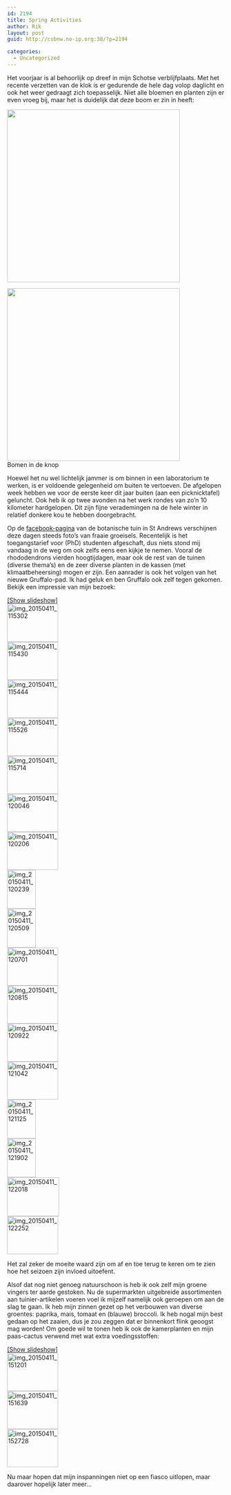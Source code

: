 ```yaml
---
id: 2194
title: Spring Activities
author: Rik
layout: post
guid: http://csbnw.no-ip.org:38/?p=2194

categories:
  - Uncategorized
---
```

Het voorjaar is al behoorlijk op dreef in mijn Schotse verblijfplaats. Met het recente verzetten van de klok is er gedurende de hele dag volop daglicht en ook het weer gedraagt zich toepasselijk. Niet alle bloemen en planten zijn er even vroeg bij, maar het is duidelijk dat deze boom er zin in heeft:

<div style="width: 430px" class="wp-caption aligncenter">
  <img class="lazy " src="http://csbnw.no-ip.org:38/wp-content/plugins/wp-images-lazy-loading/images/grey.gif" data-original="/wp-content/gallery/St%20Andrews/IMG_20150411_142931.jpg" width="400" />
  
  <p class="wp-caption-text">
    <noscript>
      <img src="/wp-content/gallery/St%20Andrews/IMG_20150411_142931.jpg" width="400" />
    </noscript> Bomen in de knop
  </p>
</div>

Hoewel het nu wel lichtelijk jammer is om binnen in een laboratorium te werken, is er voldoende gelegenheid om buiten te vertoeven. De afgelopen week hebben we voor de eerste keer dit jaar buiten (aan een picknicktafel) geluncht. Ook heb ik op twee avonden na het werk rondes van zo&#8217;n 10 kilometer hardgelopen. Dit zijn fijne verademingen na de hele winter in relatief donkere kou te hebben doorgebracht.

Op de [facebook-pagina][1] van de botanische tuin in St Andrews verschijnen deze dagen steeds foto&#8217;s van fraaie groeisels. Recentelijk is het toegangstarief voor (PhD) studenten afgeschaft, dus niets stond mij vandaag in de weg om ook zelfs eens een kijkje te nemen. Vooral de rhododendrons vierden hoogtijdagen, maar ook de rest van de tuinen (diverse thema&#8217;s) en de zeer diverse planten in de kassen (met klimaatbeheersing) mogen er zijn. Een aanrader is ook het volgen van het nieuwe Gruffalo-pad. Ik had geluk en ben Gruffalo ook zelf tegen gekomen. Bekijk een impressie van mijn bezoek:

<div
	class="ngg-galleryoverview ngg-ajax-pagination-none"
	id="ngg-gallery-6a7bd7c327768f975a5bc39345eace1f-1">
  <div class="slideshowlink">
    <a href='http://csbnw.no-ip.org:38/index.php/nggallery/slideshow?p=2194'>[Show slideshow]</a>
  </div>
  
  <!-- Thumbnails -->
  
  <div id="ngg-image-0" class="ngg-gallery-thumbnail-box" >
    <div class="ngg-gallery-thumbnail">
      <a href="http://csbnw.no-ip.org:38/wp-content/gallery/botanical-garden/IMG_20150411_115302.jpg"
               title=""
               data-src="http://csbnw.no-ip.org:38/wp-content/gallery/botanical-garden/IMG_20150411_115302.jpg"
               data-thumbnail="http://csbnw.no-ip.org:38/wp-content/gallery/botanical-garden/thumbs/thumbs_IMG_20150411_115302.jpg"
               data-image-id="951"
               data-title="img_20150411_115302"
               data-description=""
               class="ngg-fancybox" rel="6a7bd7c327768f975a5bc39345eace1f"> <img
                    title="img_20150411_115302"
                    alt="img_20150411_115302"
                    src="http://csbnw.no-ip.org:38/wp-content/gallery/botanical-garden/thumbs/thumbs_IMG_20150411_115302.jpg"
                    width="118"
                    height="88"
                    style="max-width:none;"
 /> </a>
    </div>
  </div>
  
  <div id="ngg-image-1" class="ngg-gallery-thumbnail-box" >
    <div class="ngg-gallery-thumbnail">
      <a href="http://csbnw.no-ip.org:38/wp-content/gallery/botanical-garden/IMG_20150411_115430.jpg"
               title=""
               data-src="http://csbnw.no-ip.org:38/wp-content/gallery/botanical-garden/IMG_20150411_115430.jpg"
               data-thumbnail="http://csbnw.no-ip.org:38/wp-content/gallery/botanical-garden/thumbs/thumbs_IMG_20150411_115430.jpg"
               data-image-id="952"
               data-title="img_20150411_115430"
               data-description=""
               class="ngg-fancybox" rel="6a7bd7c327768f975a5bc39345eace1f"> <img
                    title="img_20150411_115430"
                    alt="img_20150411_115430"
                    src="http://csbnw.no-ip.org:38/wp-content/gallery/botanical-garden/thumbs/thumbs_IMG_20150411_115430.jpg"
                    width="118"
                    height="88"
                    style="max-width:none;"
 /> </a>
    </div>
  </div>
  
  <div id="ngg-image-2" class="ngg-gallery-thumbnail-box" >
    <div class="ngg-gallery-thumbnail">
      <a href="http://csbnw.no-ip.org:38/wp-content/gallery/botanical-garden/IMG_20150411_115444.jpg"
               title=""
               data-src="http://csbnw.no-ip.org:38/wp-content/gallery/botanical-garden/IMG_20150411_115444.jpg"
               data-thumbnail="http://csbnw.no-ip.org:38/wp-content/gallery/botanical-garden/thumbs/thumbs_IMG_20150411_115444.jpg"
               data-image-id="953"
               data-title="img_20150411_115444"
               data-description=""
               class="ngg-fancybox" rel="6a7bd7c327768f975a5bc39345eace1f"> <img
                    title="img_20150411_115444"
                    alt="img_20150411_115444"
                    src="http://csbnw.no-ip.org:38/wp-content/gallery/botanical-garden/thumbs/thumbs_IMG_20150411_115444.jpg"
                    width="118"
                    height="88"
                    style="max-width:none;"
 /> </a>
    </div>
  </div>
  
  <div id="ngg-image-3" class="ngg-gallery-thumbnail-box" >
    <div class="ngg-gallery-thumbnail">
      <a href="http://csbnw.no-ip.org:38/wp-content/gallery/botanical-garden/IMG_20150411_115526.jpg"
               title=""
               data-src="http://csbnw.no-ip.org:38/wp-content/gallery/botanical-garden/IMG_20150411_115526.jpg"
               data-thumbnail="http://csbnw.no-ip.org:38/wp-content/gallery/botanical-garden/thumbs/thumbs_IMG_20150411_115526.jpg"
               data-image-id="954"
               data-title="img_20150411_115526"
               data-description=""
               class="ngg-fancybox" rel="6a7bd7c327768f975a5bc39345eace1f"> <img
                    title="img_20150411_115526"
                    alt="img_20150411_115526"
                    src="http://csbnw.no-ip.org:38/wp-content/gallery/botanical-garden/thumbs/thumbs_IMG_20150411_115526.jpg"
                    width="118"
                    height="88"
                    style="max-width:none;"
 /> </a>
    </div>
  </div>
  
  <div id="ngg-image-4" class="ngg-gallery-thumbnail-box" >
    <div class="ngg-gallery-thumbnail">
      <a href="http://csbnw.no-ip.org:38/wp-content/gallery/botanical-garden/IMG_20150411_115714.jpg"
               title=""
               data-src="http://csbnw.no-ip.org:38/wp-content/gallery/botanical-garden/IMG_20150411_115714.jpg"
               data-thumbnail="http://csbnw.no-ip.org:38/wp-content/gallery/botanical-garden/thumbs/thumbs_IMG_20150411_115714.jpg"
               data-image-id="955"
               data-title="img_20150411_115714"
               data-description=""
               class="ngg-fancybox" rel="6a7bd7c327768f975a5bc39345eace1f"> <img
                    title="img_20150411_115714"
                    alt="img_20150411_115714"
                    src="http://csbnw.no-ip.org:38/wp-content/gallery/botanical-garden/thumbs/thumbs_IMG_20150411_115714.jpg"
                    width="118"
                    height="88"
                    style="max-width:none;"
 /> </a>
    </div>
  </div>
  
  <div id="ngg-image-5" class="ngg-gallery-thumbnail-box" >
    <div class="ngg-gallery-thumbnail">
      <a href="http://csbnw.no-ip.org:38/wp-content/gallery/botanical-garden/IMG_20150411_120046.jpg"
               title=""
               data-src="http://csbnw.no-ip.org:38/wp-content/gallery/botanical-garden/IMG_20150411_120046.jpg"
               data-thumbnail="http://csbnw.no-ip.org:38/wp-content/gallery/botanical-garden/thumbs/thumbs_IMG_20150411_120046.jpg"
               data-image-id="956"
               data-title="img_20150411_120046"
               data-description=""
               class="ngg-fancybox" rel="6a7bd7c327768f975a5bc39345eace1f"> <img
                    title="img_20150411_120046"
                    alt="img_20150411_120046"
                    src="http://csbnw.no-ip.org:38/wp-content/gallery/botanical-garden/thumbs/thumbs_IMG_20150411_120046.jpg"
                    width="118"
                    height="88"
                    style="max-width:none;"
 /> </a>
    </div>
  </div>
  
  <div id="ngg-image-6" class="ngg-gallery-thumbnail-box" >
    <div class="ngg-gallery-thumbnail">
      <a href="http://csbnw.no-ip.org:38/wp-content/gallery/botanical-garden/IMG_20150411_120206.jpg"
               title=""
               data-src="http://csbnw.no-ip.org:38/wp-content/gallery/botanical-garden/IMG_20150411_120206.jpg"
               data-thumbnail="http://csbnw.no-ip.org:38/wp-content/gallery/botanical-garden/thumbs/thumbs_IMG_20150411_120206.jpg"
               data-image-id="957"
               data-title="img_20150411_120206"
               data-description=""
               class="ngg-fancybox" rel="6a7bd7c327768f975a5bc39345eace1f"> <img
                    title="img_20150411_120206"
                    alt="img_20150411_120206"
                    src="http://csbnw.no-ip.org:38/wp-content/gallery/botanical-garden/thumbs/thumbs_IMG_20150411_120206.jpg"
                    width="118"
                    height="88"
                    style="max-width:none;"
 /> </a>
    </div>
  </div>
  
  <div id="ngg-image-7" class="ngg-gallery-thumbnail-box" >
    <div class="ngg-gallery-thumbnail">
      <a href="http://csbnw.no-ip.org:38/wp-content/gallery/botanical-garden/IMG_20150411_120239.jpg"
               title=""
               data-src="http://csbnw.no-ip.org:38/wp-content/gallery/botanical-garden/IMG_20150411_120239.jpg"
               data-thumbnail="http://csbnw.no-ip.org:38/wp-content/gallery/botanical-garden/thumbs/thumbs_IMG_20150411_120239.jpg"
               data-image-id="958"
               data-title="img_20150411_120239"
               data-description=""
               class="ngg-fancybox" rel="6a7bd7c327768f975a5bc39345eace1f"> <img
                    title="img_20150411_120239"
                    alt="img_20150411_120239"
                    src="http://csbnw.no-ip.org:38/wp-content/gallery/botanical-garden/thumbs/thumbs_IMG_20150411_120239.jpg"
                    width="66"
                    height="90"
                    style="max-width:none;"
 /> </a>
    </div>
  </div>
  
  <div id="ngg-image-8" class="ngg-gallery-thumbnail-box" >
    <div class="ngg-gallery-thumbnail">
      <a href="http://csbnw.no-ip.org:38/wp-content/gallery/botanical-garden/IMG_20150411_120509.jpg"
               title=""
               data-src="http://csbnw.no-ip.org:38/wp-content/gallery/botanical-garden/IMG_20150411_120509.jpg"
               data-thumbnail="http://csbnw.no-ip.org:38/wp-content/gallery/botanical-garden/thumbs/thumbs_IMG_20150411_120509.jpg"
               data-image-id="959"
               data-title="img_20150411_120509"
               data-description=""
               class="ngg-fancybox" rel="6a7bd7c327768f975a5bc39345eace1f"> <img
                    title="img_20150411_120509"
                    alt="img_20150411_120509"
                    src="http://csbnw.no-ip.org:38/wp-content/gallery/botanical-garden/thumbs/thumbs_IMG_20150411_120509.jpg"
                    width="66"
                    height="90"
                    style="max-width:none;"
 /> </a>
    </div>
  </div>
  
  <div id="ngg-image-9" class="ngg-gallery-thumbnail-box" >
    <div class="ngg-gallery-thumbnail">
      <a href="http://csbnw.no-ip.org:38/wp-content/gallery/botanical-garden/IMG_20150411_120701.jpg"
               title=""
               data-src="http://csbnw.no-ip.org:38/wp-content/gallery/botanical-garden/IMG_20150411_120701.jpg"
               data-thumbnail="http://csbnw.no-ip.org:38/wp-content/gallery/botanical-garden/thumbs/thumbs_IMG_20150411_120701.jpg"
               data-image-id="960"
               data-title="img_20150411_120701"
               data-description=""
               class="ngg-fancybox" rel="6a7bd7c327768f975a5bc39345eace1f"> <img
                    title="img_20150411_120701"
                    alt="img_20150411_120701"
                    src="http://csbnw.no-ip.org:38/wp-content/gallery/botanical-garden/thumbs/thumbs_IMG_20150411_120701.jpg"
                    width="118"
                    height="88"
                    style="max-width:none;"
 /> </a>
    </div>
  </div>
  
  <div id="ngg-image-10" class="ngg-gallery-thumbnail-box" >
    <div class="ngg-gallery-thumbnail">
      <a href="http://csbnw.no-ip.org:38/wp-content/gallery/botanical-garden/IMG_20150411_120815.jpg"
               title=""
               data-src="http://csbnw.no-ip.org:38/wp-content/gallery/botanical-garden/IMG_20150411_120815.jpg"
               data-thumbnail="http://csbnw.no-ip.org:38/wp-content/gallery/botanical-garden/thumbs/thumbs_IMG_20150411_120815.jpg"
               data-image-id="961"
               data-title="img_20150411_120815"
               data-description=""
               class="ngg-fancybox" rel="6a7bd7c327768f975a5bc39345eace1f"> <img
                    title="img_20150411_120815"
                    alt="img_20150411_120815"
                    src="http://csbnw.no-ip.org:38/wp-content/gallery/botanical-garden/thumbs/thumbs_IMG_20150411_120815.jpg"
                    width="118"
                    height="88"
                    style="max-width:none;"
 /> </a>
    </div>
  </div>
  
  <div id="ngg-image-11" class="ngg-gallery-thumbnail-box" >
    <div class="ngg-gallery-thumbnail">
      <a href="http://csbnw.no-ip.org:38/wp-content/gallery/botanical-garden/IMG_20150411_120922.jpg"
               title=""
               data-src="http://csbnw.no-ip.org:38/wp-content/gallery/botanical-garden/IMG_20150411_120922.jpg"
               data-thumbnail="http://csbnw.no-ip.org:38/wp-content/gallery/botanical-garden/thumbs/thumbs_IMG_20150411_120922.jpg"
               data-image-id="962"
               data-title="img_20150411_120922"
               data-description=""
               class="ngg-fancybox" rel="6a7bd7c327768f975a5bc39345eace1f"> <img
                    title="img_20150411_120922"
                    alt="img_20150411_120922"
                    src="http://csbnw.no-ip.org:38/wp-content/gallery/botanical-garden/thumbs/thumbs_IMG_20150411_120922.jpg"
                    width="118"
                    height="88"
                    style="max-width:none;"
 /> </a>
    </div>
  </div>
  
  <div id="ngg-image-12" class="ngg-gallery-thumbnail-box" >
    <div class="ngg-gallery-thumbnail">
      <a href="http://csbnw.no-ip.org:38/wp-content/gallery/botanical-garden/IMG_20150411_121042.jpg"
               title=""
               data-src="http://csbnw.no-ip.org:38/wp-content/gallery/botanical-garden/IMG_20150411_121042.jpg"
               data-thumbnail="http://csbnw.no-ip.org:38/wp-content/gallery/botanical-garden/thumbs/thumbs_IMG_20150411_121042.jpg"
               data-image-id="963"
               data-title="img_20150411_121042"
               data-description=""
               class="ngg-fancybox" rel="6a7bd7c327768f975a5bc39345eace1f"> <img
                    title="img_20150411_121042"
                    alt="img_20150411_121042"
                    src="http://csbnw.no-ip.org:38/wp-content/gallery/botanical-garden/thumbs/thumbs_IMG_20150411_121042.jpg"
                    width="118"
                    height="88"
                    style="max-width:none;"
 /> </a>
    </div>
  </div>
  
  <div id="ngg-image-13" class="ngg-gallery-thumbnail-box" >
    <div class="ngg-gallery-thumbnail">
      <a href="http://csbnw.no-ip.org:38/wp-content/gallery/botanical-garden/IMG_20150411_121125.jpg"
               title=""
               data-src="http://csbnw.no-ip.org:38/wp-content/gallery/botanical-garden/IMG_20150411_121125.jpg"
               data-thumbnail="http://csbnw.no-ip.org:38/wp-content/gallery/botanical-garden/thumbs/thumbs_IMG_20150411_121125.jpg"
               data-image-id="964"
               data-title="img_20150411_121125"
               data-description=""
               class="ngg-fancybox" rel="6a7bd7c327768f975a5bc39345eace1f"> <img
                    title="img_20150411_121125"
                    alt="img_20150411_121125"
                    src="http://csbnw.no-ip.org:38/wp-content/gallery/botanical-garden/thumbs/thumbs_IMG_20150411_121125.jpg"
                    width="66"
                    height="90"
                    style="max-width:none;"
 /> </a>
    </div>
  </div>
  
  <div id="ngg-image-14" class="ngg-gallery-thumbnail-box" >
    <div class="ngg-gallery-thumbnail">
      <a href="http://csbnw.no-ip.org:38/wp-content/gallery/botanical-garden/IMG_20150411_121902.jpg"
               title=""
               data-src="http://csbnw.no-ip.org:38/wp-content/gallery/botanical-garden/IMG_20150411_121902.jpg"
               data-thumbnail="http://csbnw.no-ip.org:38/wp-content/gallery/botanical-garden/thumbs/thumbs_IMG_20150411_121902.jpg"
               data-image-id="965"
               data-title="img_20150411_121902"
               data-description=""
               class="ngg-fancybox" rel="6a7bd7c327768f975a5bc39345eace1f"> <img
                    title="img_20150411_121902"
                    alt="img_20150411_121902"
                    src="http://csbnw.no-ip.org:38/wp-content/gallery/botanical-garden/thumbs/thumbs_IMG_20150411_121902.jpg"
                    width="66"
                    height="90"
                    style="max-width:none;"
 /> </a>
    </div>
  </div>
  
  <div id="ngg-image-15" class="ngg-gallery-thumbnail-box" >
    <div class="ngg-gallery-thumbnail">
      <a href="http://csbnw.no-ip.org:38/wp-content/gallery/botanical-garden/IMG_20150411_122018.jpg"
               title=""
               data-src="http://csbnw.no-ip.org:38/wp-content/gallery/botanical-garden/IMG_20150411_122018.jpg"
               data-thumbnail="http://csbnw.no-ip.org:38/wp-content/gallery/botanical-garden/thumbs/thumbs_IMG_20150411_122018.jpg"
               data-image-id="966"
               data-title="img_20150411_122018"
               data-description=""
               class="ngg-fancybox" rel="6a7bd7c327768f975a5bc39345eace1f"> <img
                    title="img_20150411_122018"
                    alt="img_20150411_122018"
                    src="http://csbnw.no-ip.org:38/wp-content/gallery/botanical-garden/thumbs/thumbs_IMG_20150411_122018.jpg"
                    width="120"
                    height="90"
                    style="max-width:none;"
 /> </a>
    </div>
  </div>
  
  <div id="ngg-image-16" class="ngg-gallery-thumbnail-box" >
    <div class="ngg-gallery-thumbnail">
      <a href="http://csbnw.no-ip.org:38/wp-content/gallery/botanical-garden/IMG_20150411_122252.jpg"
               title=""
               data-src="http://csbnw.no-ip.org:38/wp-content/gallery/botanical-garden/IMG_20150411_122252.jpg"
               data-thumbnail="http://csbnw.no-ip.org:38/wp-content/gallery/botanical-garden/thumbs/thumbs_IMG_20150411_122252.jpg"
               data-image-id="967"
               data-title="img_20150411_122252"
               data-description=""
               class="ngg-fancybox" rel="6a7bd7c327768f975a5bc39345eace1f"> <img
                    title="img_20150411_122252"
                    alt="img_20150411_122252"
                    src="http://csbnw.no-ip.org:38/wp-content/gallery/botanical-garden/thumbs/thumbs_IMG_20150411_122252.jpg"
                    width="118"
                    height="88"
                    style="max-width:none;"
 /> </a>
    </div>
  </div>
  
  <!-- Pagination -->
  
  <div class='ngg-clear'>
  </div>
</div>

Het zal zeker de moeite waard zijn om af en toe terug te keren om te zien hoe het seizoen zijn invloed uitoefent.

Alsof dat nog niet genoeg natuurschoon is heb ik ook zelf mijn groene vingers ter aarde gestoken. Nu de supermarkten uitgebreide assortimenten aan tuinier-artikelen voeren voel ik mijzelf namelijk ook geroepen om aan de slag te gaan. Ik heb mijn zinnen gezet op het verbouwen van diverse groentes: paprika, mais, tomaat en (blauwe) broccoli. Ik heb nogal mijn best gedaan op het zaaien, dus je zou zeggen dat er binnenkort flink geoogst mag worden! Om goede wil te tonen heb ik ook de kamerplanten en mijn paas-cactus verwend met wat extra voedingsstoffen:

<div
	class="ngg-galleryoverview ngg-ajax-pagination-none"
	id="ngg-gallery-9b0bae79d167b452a44bd4a641b27162-1">
  <div class="slideshowlink">
    <a href='http://csbnw.no-ip.org:38/index.php/nggallery/slideshow?p=2194'>[Show slideshow]</a>
  </div>
  
  <!-- Thumbnails -->
  
  <div id="ngg-image-0" class="ngg-gallery-thumbnail-box" >
    <div class="ngg-gallery-thumbnail">
      <a href="http://csbnw.no-ip.org:38/wp-content/gallery/home-planting/IMG_20150411_151201.jpg"
               title=""
               data-src="http://csbnw.no-ip.org:38/wp-content/gallery/home-planting/IMG_20150411_151201.jpg"
               data-thumbnail="http://csbnw.no-ip.org:38/wp-content/gallery/home-planting/thumbs/thumbs_IMG_20150411_151201.jpg"
               data-image-id="985"
               data-title="img_20150411_151201"
               data-description=""
               class="ngg-fancybox" rel="9b0bae79d167b452a44bd4a641b27162"> <img
                    title="img_20150411_151201"
                    alt="img_20150411_151201"
                    src="http://csbnw.no-ip.org:38/wp-content/gallery/home-planting/thumbs/thumbs_IMG_20150411_151201.jpg"
                    width="118"
                    height="88"
                    style="max-width:none;"
 /> </a>
    </div>
  </div>
  
  <div id="ngg-image-1" class="ngg-gallery-thumbnail-box" >
    <div class="ngg-gallery-thumbnail">
      <a href="http://csbnw.no-ip.org:38/wp-content/gallery/home-planting/IMG_20150411_151639.jpg"
               title=""
               data-src="http://csbnw.no-ip.org:38/wp-content/gallery/home-planting/IMG_20150411_151639.jpg"
               data-thumbnail="http://csbnw.no-ip.org:38/wp-content/gallery/home-planting/thumbs/thumbs_IMG_20150411_151639.jpg"
               data-image-id="986"
               data-title="img_20150411_151639"
               data-description=""
               class="ngg-fancybox" rel="9b0bae79d167b452a44bd4a641b27162"> <img
                    title="img_20150411_151639"
                    alt="img_20150411_151639"
                    src="http://csbnw.no-ip.org:38/wp-content/gallery/home-planting/thumbs/thumbs_IMG_20150411_151639.jpg"
                    width="118"
                    height="88"
                    style="max-width:none;"
 /> </a>
    </div>
  </div>
  
  <div id="ngg-image-2" class="ngg-gallery-thumbnail-box" >
    <div class="ngg-gallery-thumbnail">
      <a href="http://csbnw.no-ip.org:38/wp-content/gallery/home-planting/IMG_20150411_152728.jpg"
               title=""
               data-src="http://csbnw.no-ip.org:38/wp-content/gallery/home-planting/IMG_20150411_152728.jpg"
               data-thumbnail="http://csbnw.no-ip.org:38/wp-content/gallery/home-planting/thumbs/thumbs_IMG_20150411_152728.jpg"
               data-image-id="987"
               data-title="img_20150411_152728"
               data-description=""
               class="ngg-fancybox" rel="9b0bae79d167b452a44bd4a641b27162"> <img
                    title="img_20150411_152728"
                    alt="img_20150411_152728"
                    src="http://csbnw.no-ip.org:38/wp-content/gallery/home-planting/thumbs/thumbs_IMG_20150411_152728.jpg"
                    width="118"
                    height="88"
                    style="max-width:none;"
 /> </a>
    </div>
  </div>
  
  <!-- Pagination -->
  
  <div class='ngg-clear'>
  </div>
</div>

Nu maar hopen dat mijn inspanningen niet op een fiasco uitlopen, maar daarover hopelijk later meer&#8230;

 [1]: https://www.facebook.com/standrewsbotanicgarden?fref=ts